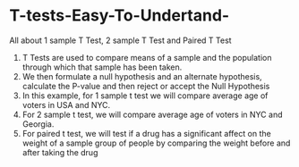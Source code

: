 # T-tests-Easy-To-Undertand-
All about 1 sample T Test, 2 sample T Test and Paired T Test

1. T Tests are used to compare means of a sample and the population through which that sample has been taken.
2. We then formulate a null hypothesis and an alternate hypothesis, calculate the P-value and then reject or accept the Null Hypothesis
3. In this example, for 1 sample t test we will compare average age of voters in USA and NYC.
4. For 2 sample t test, we will compare average age of voters in NYC and Georgia.
5. For paired t test, we will test if a drug has a significant affect on the weight of a sample group of people by comparing the weight before and after taking the drug
